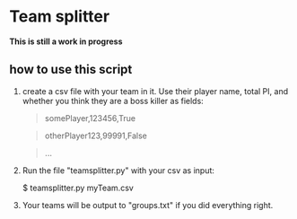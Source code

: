 # Team splitter

**This is still a work in progress**

## how to use this script

1. create a csv file with your team in it. Use their player name, total PI, and whether you think they are a boss killer as fields:

    > somePlayer,123456,True
    
    > otherPlayer123,99991,False
    
    > ...

1. Run the file "teamsplitter.py" with your csv as input:

   $ teamsplitter.py myTeam.csv

1. Your teams will be output to "groups.txt" if you did everything right.

